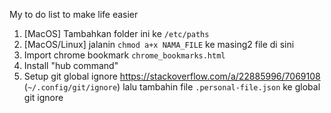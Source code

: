 My to do list to make life easier

1. [MacOS] Tambahkan folder ini ke `/etc/paths`
2. [MacOS/Linux] jalanin `chmod a+x NAMA_FILE` ke masing2 file di sini
3. Import chrome bookmark `chrome_bookmarks.html`
4. Install "hub command"
5. Setup git global ignore https://stackoverflow.com/a/22885996/7069108 (`~/.config/git/ignore`)
lalu tambahin file `.personal-file.json` ke global git ignore


